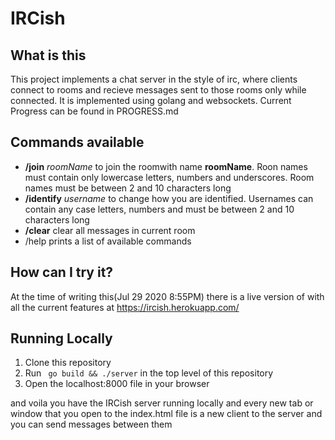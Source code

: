 # IRCish

## What is this
This project implements a chat server in the style of irc, where clients connect to rooms and recieve messages sent to those rooms only while connected. It is implemented using golang and websockets.
Current Progress can be found in PROGRESS.md

## Commands available
- __/join__ _roomName_ 
to join the roomwith name __roomName__. Roon names must contain only lowercase letters, numbers and underscores. Room names must be between 2 and 10 characters long
- __/identify__ _username_
to change how you are identified. Usernames can contain any case letters, numbers and must be between 2 and 10 characters long
- __/clear__
clear all messages in current room
- /help
prints a list of available commands


## How can I try it?
At the time of writing this(Jul 29 2020 8:55PM) there is a live version of with all the current features at https://ircish.herokuapp.com/



## Running Locally
1. Clone this repository
2. Run ``` go build && ./server``` in the top level of this repository
3. Open the localhost:8000 file in your browser 

and voila you have the IRCish server running locally and every new tab or window that you open to the index.html file is a new client to the server and you can send messages between them
